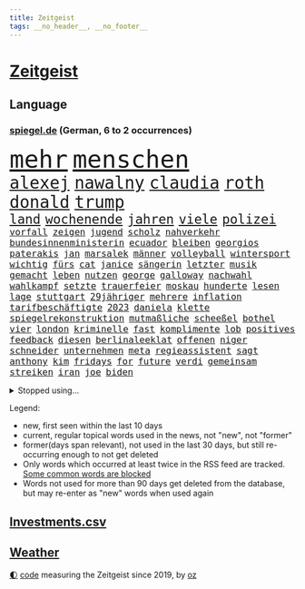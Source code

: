 ```yaml
---
title: Zeitgeist
tags: __no_header__, __no_footer__
---
```


# [Zeitgeist](https://oliz.io/zeitgeist/)

## Language

<h3><a href="https://www.spiegel.de" target="_blank">spiegel.de</a> (German, 6 to 2 occurrences)</h3>
<p style="font-family:monospace">
<span style="font-size:32pt"><a href="news_links.html#mehr" class="current">mehr</a></span>
<span style="font-size:32pt"><a href="news_links.html#menschen" class="current">menschen</a></span>
<br>
<span style="font-size:22pt"><a href="news_links.html#alexej" class="current">alexej</a></span>
<span style="font-size:22pt"><a href="news_links.html#nawalny" class="current">nawalny</a></span>
<span style="font-size:22pt"><a href="news_links.html#claudia" class="current">claudia</a></span>
<span style="font-size:22pt"><a href="news_links.html#roth" class="current">roth</a></span>
<span style="font-size:22pt"><a href="news_links.html#donald" class="current">donald</a></span>
<span style="font-size:22pt"><a href="news_links.html#trump" class="current">trump</a></span>
<br>
<span style="font-size:17pt"><a href="news_links.html#land" class="current">land</a></span>
<span style="font-size:17pt"><a href="news_links.html#wochenende" class="current">wochenende</a></span>
<span style="font-size:17pt"><a href="news_links.html#jahren" class="current">jahren</a></span>
<span style="font-size:17pt"><a href="news_links.html#viele" class="current">viele</a></span>
<span style="font-size:17pt"><a href="news_links.html#polizei" class="current">polizei</a></span>
<br>
<span style="font-size:12pt"><a href="news_links.html#vorfall" class="current">vorfall</a></span>
<span style="font-size:12pt"><a href="news_links.html#zeigen" class="current">zeigen</a></span>
<span style="font-size:12pt"><a href="news_links.html#jugend" class="current">jugend</a></span>
<span style="font-size:12pt"><a href="news_links.html#scholz" class="current">scholz</a></span>
<span style="font-size:12pt"><a href="news_links.html#nahverkehr" class="current">nahverkehr</a></span>
<span style="font-size:12pt"><a href="news_links.html#bundesinnenministerin" class="current">bundesinnenministerin</a></span>
<span style="font-size:12pt"><a href="news_links.html#ecuador" class="current">ecuador</a></span>
<span style="font-size:12pt"><a href="news_links.html#bleiben" class="current">bleiben</a></span>
<span style="font-size:12pt"><a href="news_links.html#georgios" class="new">georgios</a></span>
<span style="font-size:12pt"><a href="news_links.html#paterakis" class="new">paterakis</a></span>
<span style="font-size:12pt"><a href="news_links.html#jan" class="current">jan</a></span>
<span style="font-size:12pt"><a href="news_links.html#marsalek" class="new">marsalek</a></span>
<span style="font-size:12pt"><a href="news_links.html#männer" class="current">männer</a></span>
<span style="font-size:12pt"><a href="news_links.html#volleyball" class="current">volleyball</a></span>
<span style="font-size:12pt"><a href="news_links.html#wintersport" class="current">wintersport</a></span>
<span style="font-size:12pt"><a href="news_links.html#wichtig" class="current">wichtig</a></span>
<span style="font-size:12pt"><a href="news_links.html#fürs" class="current">fürs</a></span>
<span style="font-size:12pt"><a href="news_links.html#cat" class="new">cat</a></span>
<span style="font-size:12pt"><a href="news_links.html#janice" class="new">janice</a></span>
<span style="font-size:12pt"><a href="news_links.html#sängerin" class="current">sängerin</a></span>
<span style="font-size:12pt"><a href="news_links.html#letzter" class="current">letzter</a></span>
<span style="font-size:12pt"><a href="news_links.html#musik" class="current">musik</a></span>
<span style="font-size:12pt"><a href="news_links.html#gemacht" class="current">gemacht</a></span>
<span style="font-size:12pt"><a href="news_links.html#leben" class="current">leben</a></span>
<span style="font-size:12pt"><a href="news_links.html#nutzen" class="current">nutzen</a></span>
<span style="font-size:12pt"><a href="news_links.html#george" class="current">george</a></span>
<span style="font-size:12pt"><a href="news_links.html#galloway" class="new">galloway</a></span>
<span style="font-size:12pt"><a href="news_links.html#nachwahl" class="new">nachwahl</a></span>
<span style="font-size:12pt"><a href="news_links.html#wahlkampf" class="current">wahlkampf</a></span>
<span style="font-size:12pt"><a href="news_links.html#setzte" class="current">setzte</a></span>
<span style="font-size:12pt"><a href="news_links.html#trauerfeier" class="current">trauerfeier</a></span>
<span style="font-size:12pt"><a href="news_links.html#moskau" class="current">moskau</a></span>
<span style="font-size:12pt"><a href="news_links.html#hunderte" class="current">hunderte</a></span>
<span style="font-size:12pt"><a href="news_links.html#lesen" class="current">lesen</a></span>
<span style="font-size:12pt"><a href="news_links.html#lage" class="current">lage</a></span>
<span style="font-size:12pt"><a href="news_links.html#stuttgart" class="current">stuttgart</a></span>
<span style="font-size:12pt"><a href="news_links.html#29jähriger" class="current">29jähriger</a></span>
<span style="font-size:12pt"><a href="news_links.html#mehrere" class="current">mehrere</a></span>
<span style="font-size:12pt"><a href="news_links.html#inflation" class="current">inflation</a></span>
<span style="font-size:12pt"><a href="news_links.html#tarifbeschäftigte" class="new">tarifbeschäftigte</a></span>
<span style="font-size:12pt"><a href="news_links.html#2023" class="current">2023</a></span>
<span style="font-size:12pt"><a href="news_links.html#daniela" class="current">daniela</a></span>
<span style="font-size:12pt"><a href="news_links.html#klette" class="current">klette</a></span>
<span style="font-size:12pt"><a href="news_links.html#spiegelrekonstruktion" class="current">spiegelrekonstruktion</a></span>
<span style="font-size:12pt"><a href="news_links.html#mutmaßliche" class="current">mutmaßliche</a></span>
<span style="font-size:12pt"><a href="news_links.html#scheeßel" class="new">scheeßel</a></span>
<span style="font-size:12pt"><a href="news_links.html#bothel" class="new">bothel</a></span>
<span style="font-size:12pt"><a href="news_links.html#vier" class="current">vier</a></span>
<span style="font-size:12pt"><a href="news_links.html#london" class="current">london</a></span>
<span style="font-size:12pt"><a href="news_links.html#kriminelle" class="current">kriminelle</a></span>
<span style="font-size:12pt"><a href="news_links.html#fast" class="current">fast</a></span>
<span style="font-size:12pt"><a href="news_links.html#komplimente" class="new">komplimente</a></span>
<span style="font-size:12pt"><a href="news_links.html#lob" class="current">lob</a></span>
<span style="font-size:12pt"><a href="news_links.html#positives" class="current">positives</a></span>
<span style="font-size:12pt"><a href="news_links.html#feedback" class="current">feedback</a></span>
<span style="font-size:12pt"><a href="news_links.html#diesen" class="current">diesen</a></span>
<span style="font-size:12pt"><a href="news_links.html#berlinaleeklat" class="new">berlinaleeklat</a></span>
<span style="font-size:12pt"><a href="news_links.html#offenen" class="current">offenen</a></span>
<span style="font-size:12pt"><a href="news_links.html#niger" class="current">niger</a></span>
<span style="font-size:12pt"><a href="news_links.html#schneider" class="current">schneider</a></span>
<span style="font-size:12pt"><a href="news_links.html#unternehmen" class="current">unternehmen</a></span>
<span style="font-size:12pt"><a href="news_links.html#meta" class="current">meta</a></span>
<span style="font-size:12pt"><a href="news_links.html#regieassistent" class="new">regieassistent</a></span>
<span style="font-size:12pt"><a href="news_links.html#sagt" class="current">sagt</a></span>
<span style="font-size:12pt"><a href="news_links.html#anthony" class="current">anthony</a></span>
<span style="font-size:12pt"><a href="news_links.html#kim" class="current">kim</a></span>
<span style="font-size:12pt"><a href="news_links.html#fridays" class="current">fridays</a></span>
<span style="font-size:12pt"><a href="news_links.html#for" class="current">for</a></span>
<span style="font-size:12pt"><a href="news_links.html#future" class="current">future</a></span>
<span style="font-size:12pt"><a href="news_links.html#verdi" class="current">verdi</a></span>
<span style="font-size:12pt"><a href="news_links.html#gemeinsam" class="current">gemeinsam</a></span>
<span style="font-size:12pt"><a href="news_links.html#streiken" class="current">streiken</a></span>
<span style="font-size:12pt"><a href="news_links.html#iran" class="current">iran</a></span>
<span style="font-size:12pt"><a href="news_links.html#joe" class="current">joe</a></span>
<span style="font-size:12pt"><a href="news_links.html#biden" class="current">biden</a></span>
</p>
<details>
<summary>Stopped using...</summary>
<p class="former" style="font-size:12pt">
vorbild(1227) dänemark(1226) 35(1225) cdupolitiker(1225) echte(1225) höchsten(1225) ärzte(1225) 100000(1224) beweisen(1224) gehalt(1224) geliefert(1224) williams(1224) entgegen(1223) mali(1223) november(1223) software(1223) wehren(1223) bitten(1222) diesel(1222) kohle(1222) mediziner(1222) steigende(1222) ard(1221) aufsehen(1221) manchester(1221) nationalspieler(1221) unrecht(1221) anleger(1220) egal(1220) erhöht(1220) planeten(1220) urlaub(1220) ehemann(1219) erteilt(1219) investoren(1219) islamischen(1219) reiche(1219) respekt(1219) tempo(1219) 33(1218) dauerhaft(1218) innenminister(1218) kriminellen(1218) landesregierung(1218) richten(1218) strecke(1218) bayerns(1217) befinden(1217) kollaps(1217) schatten(1217) stürzte(1217) willen(1217) debakel(1216) gebaut(1216) gewaltig(1216) portugal(1216) warf(1216) fragt(1215) geworfen(1215) griff(1215) radikale(1215) schaltet(1215) verpassen(1215) brexit(1214) 65(1213) größter(1213) südafrika(1213) institut(1212) toter(1212) unglück(1212) mitteln(1211) rassistischen(1211) vorjahr(1211) distanz(1210) gesehen(1210) zinsen(1210) crash(1209) extremen(1209) werke(1208) bedeutung(1207) berühmte(1207) erkenntnisse(1207) sendung(1207) anzeichen(1206) berät(1206) weckt(1206) zurückgegangen(1205) deals(1204) gefangene(1204) pkw(1203) besuchen(1202) änderungen(1202) eingeleitet(1201) em(1201) halb(1200) brechen(1199) konferenz(1196) umgeht(1196) nationalen(1195) ähnlich(1193) solchen(1191) unterdessen(1190) vorläufig(1185) uhaft(1183) einkommen(1181) abgeschlossen(1179) geblieben(1178) sogenannten(1178) günther(1175) staatlichen(1175) heizen(1161) hitler(1158) mängel(1155) einfache(1149) stopp(1142) nick(1138) wetterdienst(1133) diagnose(1115) gezielt(1098) carlos(1074) happy(1062) werte(1025) interessen(1024) fußballnationalmannschaft(1014) lediglich(1000) kolumbien(974) auswärtige(958) arte(957) rereportage(957) kroatien(956) djoković(951) sichtbar(931) erfolglos(927) 20000(918) umkämpften(913) entlasten(881) gesetzentwurf(875) abtreibung(866) 15000(863) abkommen(854) energiekosten(853) verständigt(843) 200000(840) ostdeutschland(831) stadtteil(827) entsteht(804) aufgestellt(774) beschäftigen(763) geschenk(755) krankheiten(741) positiven(738) verwaltung(732) versteckte(728) spiegeltitelstory(714) nebenbei(705) südamerika(705) schildern(704) brandenburger(703) iranische(687) organisierte(687) durchsuchen(670) weitermachen(665) großmutter(657) hammer(656) el(639) kinderinterview(638) würdigt(638) ankara(637) israelis(636) suchte(634) computer(633) budapest(630) steuerzahler(623) reporterin(622) kandidat(618) künstlichen(611) idol(605) zuwanderung(602) ängste(598) republikanern(596) demenz(594) großaufgebot(594) energieversorger(593) entschuldigen(586) ausgewertet(582) 2008(572) nachhaltigkeit(565) äußerst(565) scheiden(561) drohnenangriff(558) aufstand(552) beseitigt(552) hinrichtung(551) okay(546) lebenslange(545) wünsche(545) atomkraftwerk(537) angezeigt(536) verfassungsgericht(524) ernährung(522) ersetzt(518) tarifstreit(516) achtelfinale(514) fortschritt(509) senioren(508) eingriff(507) kollege(506) psychologin(506) bröckelt(505) grenzgebiet(504) haustier(504) kollegin(502) scheinbar(496) sportdirektor(496) direktor(495) standard(492) urteilt(489) 300000(487) großeinsatz(483) carter(480) verurteilten(480) forscht(478) bedrohungen(475) umfassende(475) operiert(469) parallel(466) heinrich(463) beantragen(462) billigt(462) erreichbar(462) ulm(459) flugabwehr(456) one(456) geheim(455) häufigsten(451) jets(451) 14jähriger(449) überzeugen(440) landesweiten(439) djokovic(437) 1991(436) 47(436) dfbelf(434) nico(434) gesagt(432) kurzzeitig(430) verschafft(428) gestalten(424) aufgelöst(421) geschosse(421) reichsbürger(416) al(414) sensation(412) krawallen(409) spezialkräfte(406) nepal(404) gebühren(403) geschwister(403) emotionale(402) rüstet(401) amtsantritt(400) ansicht(399) satellitenbild(399) oldtimer(397) meiste(396) plätzen(396) c(394) 23jähriger(389) messe(383) alcaraz(382) liebt(378) bundesweiten(376) manöver(376) angestiegen(374) fluggesellschaft(373) jäger(373) siege(372) annehmen(371) kläger(370) aufbauen(368) vermeintliche(368) geständnis(364) lokale(360) stillstand(360) 2007(358) zutiefst(358) wölfe(352) moskauer(351) stil(351) unterbrechung(349) stürzten(345) zogen(345) schwangerschaftsabbrüche(344) 15jähriger(343) wagenknechts(342) wirtschaftsleistung(340) chappatte(336) plaßmann(336) stehe(336) stuttmann(336) #metoo(334) gejagt(333) milliardenschwere(333) dringen(329) kartellamt(328) beides(326) parteichefin(322) aktueller(321) rohstoff(320) daniil(319) 88(318) bauindustrie(317) heimlich(317) linkspartei(315) reuß(311) behaupten(309) italiener(309) lebenden(309) ac(308) adhs(308) schottischen(308) drama(307) zeuge(307) halbiert(306) kleinflugzeug(305) modi(304) follower(303) rückhalt(302) absolute(300) deutlicher(300) umsetzbar(300) solar(299) leclerc(298) durchschnittlich(297) wärmepumpe(295) schlechtes(291) 8000(290) erstem(288) 15jährige(285) parteitag(282) übergibt(281) auswirken(279) expertengremium(278) mitarbeitenden(278) rechtskräftig(278) erheblich(276) miese(276) till(276) besiegte(275) erregt(275) aufsteiger(274) souverän(273) küche(272) vergabe(270) iphones(269) 9(268) füßen(268) sparkassen(267) spektakulären(267) naturschutz(264) ermöglicht(261) beruft(260) englands(260) pfleger(260) neuwahlen(259) soldatinnen(259) vogel(259) brutalen(258) 29jährige(255) dortige(255) treu(254) scharfen(250) lukas(249) gegners(246) abschaffen(245) liter(245) indischer(242) einbringen(241) jannik(241) sinner(241) versäumnisse(241) stock(240) oberfläche(238) sonntagmorgen(238) made(234) argentinische(231) drückt(231) vergessene(231) anderthalb(230) auflösung(230) rechtsruck(230) vorbilder(229) dortigen(228) fußballem(228) wehen(228) bitcoin(227) lieferten(227) preiserhöhung(225) gesellschaftliche(224) prägte(224) rolling(223) luka(222) antisemitismusbeauftragte(221) erweist(221) xiii(220) allgäu(219) erschöpfung(219) zulieferer(219) kippe(217) beißt(216) effizienter(215) widersprüche(215) benötigten(214) dumme(210) gerichts(210) politikerinnen(210) unterbunden(210) staatsbesuch(209) marokko(208) variante(208) durchschnitt(207) todesfall(207) jenaer(206) realistisch(206) goldene(205) sturmtief(203) afdchefin(201) bewaffnete(201) britney(201) brutaler(201) carolin(201) designer(201) spears(201) extremer(200) fahrzeugen(200) gruppenphase(200) höheren(200) staus(200) einzuführen(199) oppenheimer(198) häfen(197) zerbrochen(197) terroranschläge(196) demonstrant(192) abzusetzen(190) gedreht(190) costa(189) intensiver(189) einsteigen(188) netanyahus(188) anfangen(187) abgerissen(186) erwischte(186) visa(186) handschlag(185) faktor(184) kleinstadt(184) reisenden(184) bayreuth(183) putschisten(183) häftling(180) einbüßen(178) klubpräsident(178) bein(177) tätig(177) freundinnen(176) karlsruher(175) knie(175) re(175) akzeptanz(174) effekte(172) 24jährige(171) 43jähriger(171) fame(171) chefinnen(168) nordkoreas(168) hall(167) rausch(167) dreijährige(166) kundin(166) nachsehen(165) verzehr(165) evergrande(164) bombenanschlag(162) burkina(162) faso(162) rätselhafte(162) väter(161) raumsonde(159) verbrannte(159) vorzugehen(158) abhalten(157) geist(157) reformiert(157) entdeckten(155) me(155) eugesetz(154) 83jährige(153) amtsmissbrauch(153) drohnenschwärmen(153) protestierte(153) stach(153) enthielt(152) dončić(151) festgeld(151) geradezu(151) achtzigerjahren(150) dallas(150) nützlich(150) bundestagsfraktion(149) charlie(149) chemnitz(149) letztere(149) mehren(149) theis(149) appellieren(148) hungerstreik(148) johannesburg(148) kebekus(148) probe(148) rückbau(148) gleisen(147) heimspiel(147) manchem(147) mützenich(147) rolf(147) vollstreckt(147) müde(145) qualifikation(145) toxisch(145) biopic(143) chip(142) zugverkehr(142) comedian(141) studentinnen(141) bernstein(140) bundesverkehrsminister(140) einander(140) schlicht(140) darstellung(139) ecke(139) eustaaten(139) lauterbachs(139) vergehen(139) gerald(138) streitthema(138) winters(138) demokratischen(137) fernverkehr(137) hundekotattacke(137) verschüttete(137) chiara(136) detroit(136) gestiegene(136) population(135) schockt(135) unfaire(135) schiebt(134) banknoten(132) emily(132) gewaltigen(132) schieflage(132) stärkste(132) 43(131) feuerwehreinsatz(131) gefolgt(131) grenzregion(131) biologe(130) flüchtig(130) version(130) 22jährige(128) auskommen(128) albanien(127) gewährt(127) zusammengestoßen(127) knaus(126) olympiaqualifikation(126) begehen(125) prekär(124) pub(124) unterbrechen(124) vorgeschichte(124) 55(123) del(123) furcht(123) gefüllt(123) lafontaine(123) tolle(123) verfehlte(123) visum(122) verschanzt(121) versuche(121) ansprüche(120) handball(120) tennisspieler(120) türmen(119) 35jähriger(118) airways(118) exsoldat(118) heimsieg(118) nominierung(118) ungerecht(118) finals(117) geregelt(117) neuerungen(117) verletzen(117) exemplare(116) menschengemachten(116) aufgebot(115) bundestagspräsidentin(115) cups(115) dunklen(115) schlussphase(115) store(115) lanka(114) pauschale(114) sri(114) steuerreform(114) 37jähriger(113) migrationsdeal(113) schäuble(113) effenbergbank(112) hamasterror(112) mobilisiert(112) schmalkalden(112) währungsfonds(112) beriet(111) fühlten(111) raketenangriffe(111) vermittlung(111) wahlerfolg(111) überfüllten(111) brodelt(110) geborene(110) schmerzen(110) schwächelnden(110) sympathien(110) abscheuliche(109) körperteile(109) nouripour(109) omid(109) vertrieben(109) cyberattacken(108) rudolf(108) schlange(108) stamp(108) neukölln(107) bäumen(106) gewähren(106) hamasterroristen(106) wild(106) zuschauern(106) stadien(105) extremistischen(104) mordverdacht(104) menschenrechte(103) schadensbegrenzung(103) belgischen(102) bezirk(102) generalstaatsanwaltschaft(102) mentale(102) ungeschoren(102) 45jährige(101) apparat(101) gedeiht(101) pickup(101) solange(101) suezkanal(101) engere(100) winterspiele(100) bombendrohung(99) finanzministerium(99) katholischer(99) luxushotel(99) sobald(99) sonderbeauftragte(99) appellierte(98) derby(98) frost(98) hamaschef(98) konfliktparteien(98) kooperieren(98) prestigeprojekt(98) sexualisierte(98) titeln(98) 1938(97) cas(97) club(97) neonazis(97) raketenangriffen(97) sportgerichtshof(97) tennisprofi(97) scheidende(96) ausruf(95) flensburg(95) mogelpackung(95) tvjournalist(95) vergebens(95) klingen(94) nacheinander(94) ablösung(93) abos(93) fürchteten(93) nordkoreanischen(93) unrwa(93) ansichten(92) enttäuschen(92) hasst(92) plünderungen(92) toben(92) altersgruppe(91) beihilfe(91) mandanten(91) schalker(91) sportschau(91) verständigen(91) betroffener(90) generalprobe(90) programmierer(90) staatssekretärin(90) trockene(90) unterhändler(90) weitergabe(90) ampelvertreter(89) claus(89) hüller(89) signalisiert(89) weselsky(89) widersacherin(89) überdenken(89) evangelischen(88) handelsabkommen(88) nationalmannschaftskapitän(88) raser(88) süd(88) thailändische(88) unikliniken(88) unlängst(88) güntherwünsch(87) hut(87) schirichef(87) schätzung(87) 60000(86) bundesamts(86) hoheit(86) neureuther(86) ukrainerinnen(86) virginia(86) wiederbelebt(86) bundeskriminalamt(85) halemba(85) kliniken(85) räumung(85) schwindet(85) spdfraktionschef(85) spiegelserie(85) garcía(84) leugnen(84) mavericks(84) schwerin(84) traditionsklubs(84) einläuten(83) infekte(83) staatsräson(83) torjäger(83) aufgewühlt(82) bedingt(82) bundeskartellamt(82) feuerte(82) gazakriegs(82) spezialkliniken(82) anhängern(81) copa(81) fegt(81) gedrängt(81) haderte(81) nbastar(81) pflegen(81) programmierkenntnisse(81) wetten(81) evan(80) finanznöten(80) handballnationalmannschaft(80) or(80) sowjetunion(80) verdienste(80) versteuert(80) america(79) ausgetreten(79) glanz(79) kassieren(79) mob(79) rosskur(79) subtil(79) aufgeschoben(78) cyberangriff(78) exchefs(78) haken(78) krankenhausreform(78) sicherung(78) slogan(78) duft(77) insolvenzantrag(77) portugals(77) pädagogin(77) trainerwechsel(77) verschaffen(77) abwärtstrend(76) besorgniserregend(76) bundesverfassungsgerichts(76) jones(76) kontra(76) levi(76) unohilfswerk(76) ärmere(76) überwiesen(76) doppel(75) embiid(75) erschrecken(75) regierungsbündnis(75) touristenattraktion(75) bahnverkehr(74) dogg(74) schlief(74) snoop(74) sorry(74) unterschrieben(74) vollzieht(74) wintertage(74) entspannung(73) kofferraum(73) nbasuperstar(73) npd(73) selbstbestimmung(73) zurückerobert(73) bauer(72) drängeln(72) exlinkenpolitikerin(72) gleichaltrige(72) intelligente(72) verkehrsbehinderungen(72) weltrangliste(72) zunutze(72) einnahme(71) galaxy(71) islands(71) mehrwertsteuererhöhung(71) palästinensergebiete(71) bett(70) buchautor(70) chiles(70) geärgert(70) jobabbau(70) kuchen(70) mitschuldig(70) senegal(70) verbliebenen(70) wählerinnen(70) campe(69) chatgpterfinder(69) falschmeldungen(69) hoffmann(69) israelhamaskonflikt(69) krankenpfleger(69) psychologe(69) anzusehen(68) diverse(68) gdlwarnstreik(68) hierfür(68) huthirebellen(68) motive(68) verrückter(68) folgerichtig(67) gesinnung(67) notlösung(67) tourt(67) abzubauen(66) aktienkurs(66) evangelische(66) gesichter(66) immense(66) kreisen(66) lainer(66) superkraft(66) weltmeisterduell(66) intimleben(65) mehrwertsteuersatz(65) pfiffen(65) stanley(65) beklagen(64) beteiligen(64) bootz(64) bully(64) dutzender(64) eingeschläfert(64) experimentiert(64) lannert(64) linus(64) riesterrente(64) straßer(64) survival(64) tausch(64) verfallen(64) bedrängnis(63) berechnung(63) berufsgruppen(63) bjelica(63) crif(63) nenad(63) notbremse(63) unruhen(63) dauerkrise(62) erstarken(62) kühe(62) tina(62) vermittlungsausschuss(62) vernetzt(62) wiederbeleben(62) anhalten(61) ausgewählt(61) erträge(61) fördere(61) mix(61) stoffe(61) überschreiten(61) aden(60) alkoholisiert(60) ausgenommen(60) geistig(60) pcrtest(60) signaholding(60) unverletzt(60) beschlagnahmen(59) gershkovich(59) gratulieren(59) hollywoodstern(59) tabakindustrie(59) walk(59) widersacher(59) energieagentur(58) kanadierin(58) packte(58) umständen(58) abgeordneter(57) gründungsparteitag(57) heimatort(57) lebensgefährtin(57) life(57) millionenbetrug(57) aussähe(56) end(56) pisaergebnisse(56) vetternwirtschaft(56) wow(56) ambitioniert(55) befand(55) ecken(55) parlamentarische(55) enkel(54) herausforderin(54) linienrichter(54) mainstream(54) übte(54) beratungsstellen(53) bestem(53) brenzlig(53) emfinale(53) halbherzig(53) mitgliedschaft(53) uganda(53) grand(52) guardiola(52) hebamme(52) insolvenzverfahren(52) kigesetz(52) organisieren(52) pech(52) personenverkehr(52) tiefsten(52) eiskunstlauf(51) igel(51) wiederhergestellt(51) aufgebaut(50) eisigen(50) geschrumpft(50) haut(50) kyoto(50) royale(50) verschwörungstheorien(50) vorderen(50) 1968(49) erdgeschoss(49) hinterfragt(49) inszenierung(49) reparieren(49) teamkollegen(49) zündete(49) auslassen(48) co₂besteuerung(48) desantis(48) kinderfreibetrag(48) verfolgerduell(48) aufflog(47) wenigstens(47) frikadellen(46) gedankenspiele(46) girona(46) rituelle(46) steuerliche(46) alkoholkonsum(45) brennen(45) doktorarbeit(45) dozenten(45) juliane(45) mehrfamilienhaus(45) dhbauswahl(44) gesten(44) gestresst(44) nominierungen(44) schauspiel(44) schrittweise(44) tvexpertin(44) 02rückstand(43) ausgefallene(43) danke(43) essenziell(43) landwirtschaftsministerium(43) mysteriöser(43) prescht(43) abgefeuert(42) deklassiert(42) dessert(42) italienischer(42) kyrgios(42) michelsen(42) untragbar(42) wohnhausbrand(42) überragte(42) big(41) gefördert(41) untersuchungsbericht(41) viren(41) wimbledon(41) brachial(40) depardieu(39) dingen(39) edgar(39) gérard(39) handballem(39) hob(39) hoenig(39) sonde(39) zahnfleisch(39) öltanker(39) abermals(38) belgorod(38) bevorzugen(38) hapaglloyd(38) klinikaufenthalt(38) kündigten(38) mietmarkt(38) stendal(38) verivox(38) abfluss(37) bernhard(37) erholt(37) ferragni(37) hänge(37) jutta(37) kinderpornografie(37) leidenschaftlicher(37) milli(37) nettoeinkommen(37) vanilli(37) verwendung(37) ärgern(37) 1995(36) dieselben(36) landesteilen(36) neugier(36) nicole(36) pep(36) veganes(36) diejenigen(35) fluch(35) gottesdienstbesucher(35) huthimilizen(35) vorsatz(35) wanderers(35) wolverhampton(35) füllt(34) glaube(34) mousse(34) phoenix(34) suns(34) umwelthilfe(34) bescheinigt(33) fünfter(33) geschiedene(33) interviewt(33) kiewer(33) tiefkühltruhe(33) anerkannt(32) informationskrieg(32) scheuer(32) skifahrer(32) untertauchen(32) 49euroticket(31) eurecht(31) frieren(31) tauwetter(31) verjährung(31) audi(30) krankenversicherung(30) neunte(30) sabotieren(30) unopalästinenserhilfswerks(30) verfassungsfeinde(30) brocken(29) familienrecht(29) kigenerierten(29) monatliche(29) nervig(29) polster(29) realitystars(29) single(29) amonra(28) bianca(28) lions(28) modernisieren(28) verursachte(28) asteroid(27) bevorstehenden(27) flugzeugs(27) geheimdienstes(27) juri(27) sehnsucht(27) suspendierte(27) vergangenem(27) buchenallee(26) dänen(26) katz(26) schied(26) videokonferenzen(26) wettkampf(26) britin(25) einblicken(25) expertinnen(25) landebahn(25) sächsische(25) traktor(25) wohnhäuser(25) birnbaum(24) eonchef(24) kontrollierte(24) leonhard(24) niedriger(24) rissen(24) bestrafen(23) hero(23) komplikationen(23) lotte(23) rast(23) deutschlandweit(22) hinrichten(22) ifoinstituts(22) inmitten(22) liiert(22) rekordsumme(22) rohan(22) verrückten(22) wofür(22) bildungssenatorin(21) empören(21) ferien(21) gekracht(21) geringerem(21) machete(21) partys(21) soul(21) staatsmann(21) 900(20) berufstätige(20) besorgte(20) geldes(20) klimakleber(20) todestag(20) doppelrolle(19) fis(19) irgendwie(19) iwf(19) klaute(19) trauerstaatsakt(19) blockaden(18) chialo(18) eiland(18) fieber(18) genosse(18) griffiths(18) kulturförderung(18) lehrkräften(18) oscar(18) staatsakt(18) stromausfälle(18) unonothilfekoordinator(18) arbeitsleben(17) ausschüttung(17) biografie(17) eindrucksvoll(17) entwickler(17) gdlstreik(17) lastwagenfahrer(17) mondlandung(17) pendeln(17) schmeißen(17) sommermärchen(17) tätlichkeit(17) zornig(17) gpt(16) kratzt(16) potsdam(16) tücken(16) uniform(16) doppelgängerin(15) handballer(15) ingolstadt(15) sap(15) softwarekonzern(15) spektakuläres(15) ausgezahlt(14) gruppenspiel(14) leroy(14) mean(14) mushrooms(14) sané(14) vierbeiner(14) a9(13) ausgleichen(13) berühmteste(13) dominant(13) kamiński(13) kitzbühel(13) knorr(13) mariusz(13) melbourne(13) prallte(13) retteten(13) senator(13) spielmacher(13) verfeindet(13) argumente(12) kommissare(12) panzerabwehrraketen(12) pfiffe(12) saarländische(12) warnten(12) warteten(12) aromen(11) erfolgsgeheimnis(11) grundstück(11) himmels(11) lieferanten(11) livesendung(11) mahnung(11) oman(11) piste(11) verspäteter(11)
</p>
</details>
<p>Legend:
<ul>
<li><span class="new">new</span>, first seen within the last 10 days</li>
<li><span class="current">current</span>, regular topical words used in the news, not "new", not "former"</li>
<li><span class="former">former(days span relevant)</span>, not used in the last 30 days, but still re-occurring enough to not get deleted</li>
<li>Only words which occurred at least twice in the RSS feed are tracked. <a href="language/filters.py">Some common words are blocked</a></li>
<li>Words not used for more than 90 days get deleted from the database, but may re-enter as "new" words when used again</li>
</ul>
</p>

## [Investments](investments.html)[.csv](investments.csv)

## [Weather](weather.html)

<footer>
<a href="javascript:toggleTheme()" class="nav">🌓</a>
<a href="https://github.com/ooz/zeitgeist">code</a> measuring the Zeitgeist since 2019, by <a href="https://oliz.io">oz</a>
</footer>

